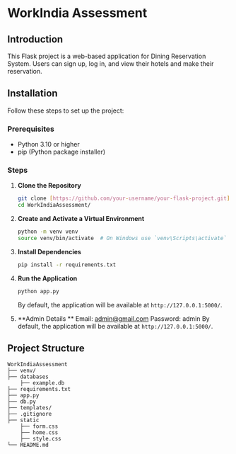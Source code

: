 # WorkIndia Assessment

## Introduction
This Flask project is a web-based application for Dining Reservation System. Users can sign up, log in, and view their hotels and make their reservation.

## Installation
Follow these steps to set up the project:

### Prerequisites
- Python 3.10 or higher
- pip (Python package installer)

### Steps
1. **Clone the Repository**
    ```bash
    git clone [https://github.com/your-username/your-flask-project.git](https://github.com/Virajit-Dutt/WorkIndiaAssessment)
    cd WorkIndiaAssessment/
    ```

2. **Create and Activate a Virtual Environment**
    ```bash
    python -m venv venv
    source venv/bin/activate  # On Windows use `venv\Scripts\activate`
    ```

3. **Install Dependencies**
    ```bash
    pip install -r requirements.txt
    ```

4. **Run the Application**
    ```bash
    python app.py
    ```
    By default, the application will be available at `http://127.0.0.1:5000/`.

5. **Admin Details **
    Email: admin@gmail.com
    Password: admin
    By default, the application will be available at `http://127.0.0.1:5000/`.
   
## Project Structure
```plaintext
WorkIndiaAssessment
├── venv/
├── databases
    ├── example.db
├── requirements.txt
├── app.py
├── db.py
├── templates/
├── .gitignore
├── static
    ├── form.css
    ├── home.css
    ├── style.css
└── README.md

